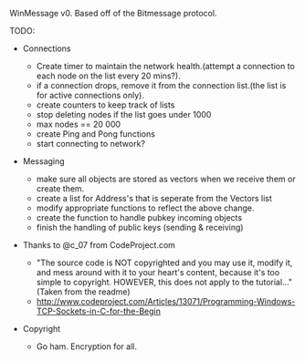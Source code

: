 WinMessage v0. Based off of the Bitmessage protocol.

TODO:

- Connections
 
	-	Create timer to maintain the network health.(attempt a connection to each node on the list every 20 mins?).
	-	if a connection drops, remove it from the connection list.(the list is for active connections only).
	-	create counters to keep track of lists
	-	stop deleting nodes if the list goes under 1000
	-	max nodes == 20 000
	-	create Ping and Pong functions	
	-	start connecting to network?


- Messaging
	-	make sure all objects are stored as vectors when we receive them or create them.
	-	create a list for Address's that is seperate from the Vectors list
	-	modify appropriate functions to reflect the above change.
	-	create the function to handle pubkey incoming objects
	-	finish the handling of public keys (sending & receiving)


- Thanks to @c_07 from CodeProject.com
	-	"The source code is NOT copyrighted and you may use it, modify it, and mess around with it to your heart's content, because it's too simple to copyright. HOWEVER, this does not apply to the tutorial..."(Taken from the readme)
	-	http://www.codeproject.com/Articles/13071/Programming-Windows-TCP-Sockets-in-C-for-the-Begin

- Copyright
	-	Go ham. Encryption for all.